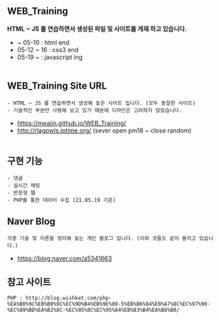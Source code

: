 ## WEB_Training
__HTML ~ JS 를 연습하면서 생성된 파일 및 사이트를 게재 하고 있습니다.__<br>

* ~ 05-10 : html end
* 05-12 ~ 16 : css3 end
* 05-19 ~ : javascript ing<br><br>

## WEB_Training Site URL
```
- HTML ~ JS 를 연습하면서 생성해 놓은 사이트 입니다. (모두 동일한 사이트)
- 기술적인 부분만 사용해 보고 있기 때문에 디자인은 고려하지 않았습니다.
```
- https://meajin.github.io/WEB_Training/
- http://rlagpwls.iptime.org/ (sever open pm18 ~ close random) <br><br>

## 구현 기능
```
- 댓글
- 실시간 채팅
- 반응형 웹
- PHP를 통한 데이터 수집 (21.05.19 기준)
```

## Naver Blog
```
각종 기술 및 이론을 정리해 놓는 개인 블로그 입니다. (이외 것들도 같이 올리고 있습니다.)
```
- https://blog.naver.com/a5341663


## 참고 사이트
```
PHP : http://blog.wishket.com/php-%EA%B0%9C%EB%B0%9C%EC%9D%B4%EB%9E%80-5%EB%B6%84%EB%A7%8C%EC%97%90-%EC%89%BD%EA%B2%8C-%EC%95%8C%EC%95%84%EB%B3%B4%EA%B8%B0/
```
